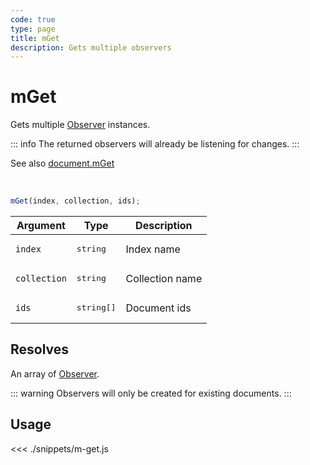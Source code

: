 ```yaml
---
code: true
type: page
title: mGet
description: Gets multiple observers
---
```


# mGet

Gets multiple [Observer](/sdk/js/7/core-classes/observer) instances.

::: info
The returned observers will already be listening for changes.
:::

See also [document.mGet](/sdk/js/7/controllers/document/m-get)

<br/>

```js
mGet(index, collection, ids);
```

| Argument     | Type                | Description     |
|--------------|---------------------|-----------------|
| `index`      | <pre>string</pre>   | Index name      |
| `collection` | <pre>string</pre>   | Collection name |
| `ids`        | <pre>string[]</pre> | Document ids    |

## Resolves

An array of [Observer](/sdk/js/7/core-classes/observer).  

::: warning
Observers will only be created for existing documents.
:::

## Usage

<<< ./snippets/m-get.js
